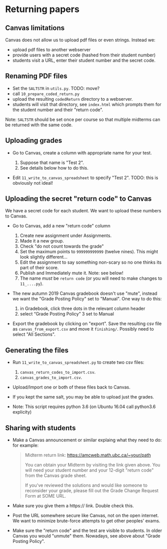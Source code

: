 <!--
__author__ = "Andrew Rechnitzer, Colin B Macdonald, Elyse Yeager"
__copyright__ = "Copyright (C) 2018-9 Andrew Rechnitzer"
__license__ = "GFDL"
 -->

# Returning papers

## Canvas limitations

Canvas does not allow us to upload pdf files or even strings.  Instead we:

  * upload pdf files to another webserver
  * provide users with a secret code (hashed from their student number)
  * students visit a URL, enter their student number and the secret code.


## Renaming PDF files

  * Set the `SALTSTR` in `utils.py`.  TODO: move?
  * call `10_prepare_coded_return.py`
  * upload the resulting `codedReturn` directory to a webserver.
  * students will visit that directory, see `index.html` which prompts
    them for the student number and their "return code".

Note: `SALTSTR` should be set once per course so that multiple midterms
can be returned with the same code.


## Uploading grades

  * Go to Canvas, create a column with appropriate name for your test.

      1.  Suppose that name is "Test 2".
      2.  See details below how to do this.

  * Edit `11_write_to_canvas_spreadsheet` to specify "Test 2".
    TODO: this is obviously not ideal!


## Uploading the secret "return code" to Canvas

We have a secret code for each student.  We want to upload these numbers to Canvas.

  * Go to Canvas, add a new "return code" column

      1.  Create new assignment under Assignments.
      2.  Made it a new group.
      3.  Check "do not count towards the grade"
      4.  Set the maximum points to `999999999999` (twelve nines).
          This might look slightly different...
      5.  Edit the assignment to say something non-scary so no one
          thinks its part of their score.
      6.  Publish and Immediately mute it.  Note: see below!
      7.  The name *must* be `return code` (or you will need to make
          changes to `11_....py`).

  * The new autumn 2019 Canvas gradebook doesn't use "mute", instead
    we want the "Grade Posting Policy" set to "Manual".  One way to do
    this:

      1. in Gradebook, click three dots in the relevant column header
      2. select “Grade Posting Policy”
      3  set to Manual

  * Export the gradebook by clicking on "export".  Save the resulting
    csv file as `canvas_from_export.csv` and move it `finishing/`.
    Possibly need to select "All Sections".


## Generating the files

   * Run `11_write_to_canvas_spreadsheet.py` to create two csv files:

       1. `canvas_return_codes_to_import.csv`.
       2. `canvas_grades_to_import.csv`.

   * Upload/Import one or both of these files back to Canvas.

   * If you kept the same salt, you may be able to upload just the
     grades.

   * Note: This script requires python 3.6 (on Ubuntu 16.04 call python3.6 explicity)


## Sharing with students

  * Make a Canvas announcement or similar explaing what they need
    to do: for example:

    > Midterm return link: https://amcweb.math.ubc.ca/~your/path
    >
    > You can obtain your Midterm by visiting the link given above.  You
    > will need your student number and your 12-digit "return code" from
    > the Canvas grade sheet.
    >
    > If you've reviewed the solutions and would like someone to reconsider
    > your grade, please fill out the Grade Change Request Form at
    > SOME URL.

  * Make sure you give them a https:// link.  Double check this.

  * Post the URL somewhere secure like Canvas, not on the open
    internet.  We want to minimize brute-force attempts to get
    other peoples' exams.

  * Make sure the "return code" and the test are visible to students.
    In older Canvas you would "unmute" them.  Nowadays, see above
    about "Grade Posting Policy".
